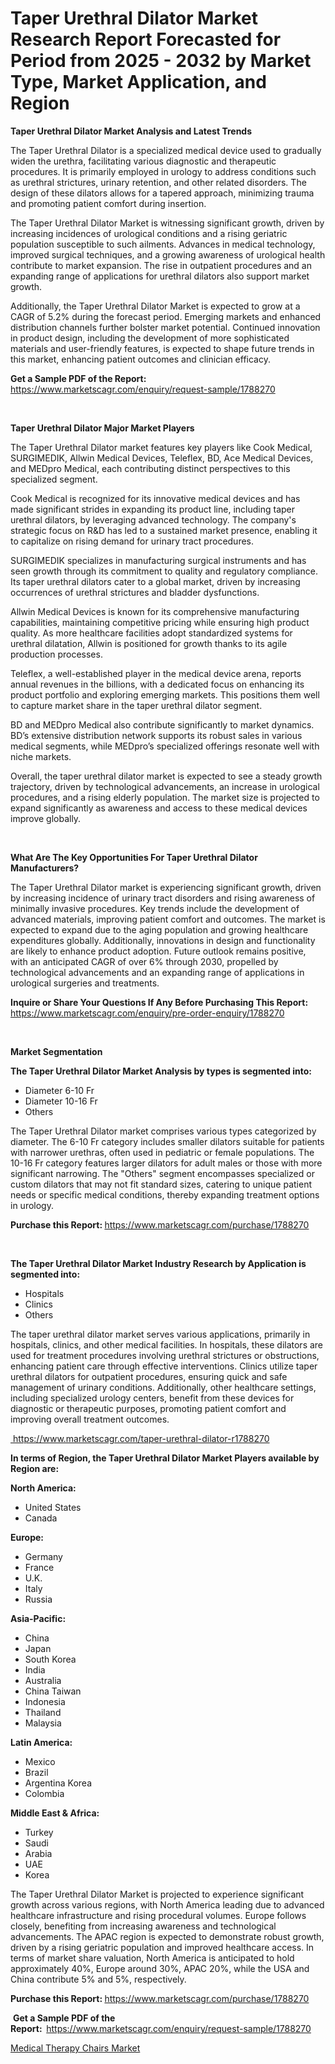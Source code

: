 <p><h1>Taper Urethral Dilator Market Research Report Forecasted for Period from 2025 -  2032 by Market Type, Market Application, and Region</h1></p><p><strong>Taper Urethral Dilator Market Analysis and Latest Trends</strong></p>
<p><p>The Taper Urethral Dilator is a specialized medical device used to gradually widen the urethra, facilitating various diagnostic and therapeutic procedures. It is primarily employed in urology to address conditions such as urethral strictures, urinary retention, and other related disorders. The design of these dilators allows for a tapered approach, minimizing trauma and promoting patient comfort during insertion.</p><p>The Taper Urethral Dilator Market is witnessing significant growth, driven by increasing incidences of urological conditions and a rising geriatric population susceptible to such ailments. Advances in medical technology, improved surgical techniques, and a growing awareness of urological health contribute to market expansion. The rise in outpatient procedures and an expanding range of applications for urethral dilators also support market growth.</p><p>Additionally, the Taper Urethral Dilator Market is expected to grow at a CAGR of 5.2% during the forecast period. Emerging markets and enhanced distribution channels further bolster market potential. Continued innovation in product design, including the development of more sophisticated materials and user-friendly features, is expected to shape future trends in this market, enhancing patient outcomes and clinician efficacy.</p></p>
<p><strong>Get a Sample PDF of the Report:&nbsp;</strong> <a href="https://www.marketscagr.com/enquiry/request-sample/1788270?utm_campaign=2116&utm_medium=2&utm_source=Github&utm_content=ia&utm_term=05032025&utm_id=taper-urethral-dilator">https://www.marketscagr.com/enquiry/request-sample/1788270</a></p>
<p>&nbsp;</p>
<p><strong>Taper Urethral Dilator Major Market Players</strong></p>
<p><p>The Taper Urethral Dilator market features key players like Cook Medical, SURGIMEDIK, Allwin Medical Devices, Teleflex, BD, Ace Medical Devices, and MEDpro Medical, each contributing distinct perspectives to this specialized segment.</p><p>Cook Medical is recognized for its innovative medical devices and has made significant strides in expanding its product line, including taper urethral dilators, by leveraging advanced technology. The company's strategic focus on R&D has led to a sustained market presence, enabling it to capitalize on rising demand for urinary tract procedures.</p><p>SURGIMEDIK specializes in manufacturing surgical instruments and has seen growth through its commitment to quality and regulatory compliance. Its taper urethral dilators cater to a global market, driven by increasing occurrences of urethral strictures and bladder dysfunctions.</p><p>Allwin Medical Devices is known for its comprehensive manufacturing capabilities, maintaining competitive pricing while ensuring high product quality. As more healthcare facilities adopt standardized systems for urethral dilatation, Allwin is positioned for growth thanks to its agile production processes.</p><p>Teleflex, a well-established player in the medical device arena, reports annual revenues in the billions, with a dedicated focus on enhancing its product portfolio and exploring emerging markets. This positions them well to capture market share in the taper urethral dilator segment.</p><p>BD and MEDpro Medical also contribute significantly to market dynamics. BD’s extensive distribution network supports its robust sales in various medical segments, while MEDpro’s specialized offerings resonate well with niche markets.</p><p>Overall, the taper urethral dilator market is expected to see a steady growth trajectory, driven by technological advancements, an increase in urological procedures, and a rising elderly population. The market size is projected to expand significantly as awareness and access to these medical devices improve globally.</p></p>
<p>&nbsp;</p>
<p><strong>What Are The Key Opportunities For Taper Urethral Dilator Manufacturers?</strong></p>
<p><p>The Taper Urethral Dilator market is experiencing significant growth, driven by increasing incidence of urinary tract disorders and rising awareness of minimally invasive procedures. Key trends include the development of advanced materials, improving patient comfort and outcomes. The market is expected to expand due to the aging population and growing healthcare expenditures globally. Additionally, innovations in design and functionality are likely to enhance product adoption. Future outlook remains positive, with an anticipated CAGR of over 6% through 2030, propelled by technological advancements and an expanding range of applications in urological surgeries and treatments.</p></p>
<p><strong>Inquire or Share Your Questions If Any Before Purchasing This Report:</strong> <a href="https://www.marketscagr.com/enquiry/pre-order-enquiry/1788270?utm_campaign=2116&utm_medium=2&utm_source=Github&utm_content=ia&utm_term=05032025&utm_id=taper-urethral-dilator">https://www.marketscagr.com/enquiry/pre-order-enquiry/1788270</a></p>
<p>&nbsp;</p>
<p><strong>Market Segmentation</strong></p>
<p><strong>The Taper Urethral Dilator Market Analysis by types is segmented into:</strong></p>
<p><ul><li>Diameter 6-10 Fr</li><li>Diameter 10-16 Fr</li><li>Others</li></ul></p>
<p><p>The Taper Urethral Dilator market comprises various types categorized by diameter. The 6-10 Fr category includes smaller dilators suitable for patients with narrower urethras, often used in pediatric or female populations. The 10-16 Fr category features larger dilators for adult males or those with more significant narrowing. The "Others" segment encompasses specialized or custom dilators that may not fit standard sizes, catering to unique patient needs or specific medical conditions, thereby expanding treatment options in urology.</p></p>
<p><strong>Purchase this Report:&nbsp;</strong><a href="https://www.marketscagr.com/purchase/1788270?utm_campaign=2116&utm_medium=2&utm_source=Github&utm_content=ia&utm_term=05032025&utm_id=taper-urethral-dilator">https://www.marketscagr.com/purchase/1788270</a></p>
<p>&nbsp;</p>
<p><strong>The Taper Urethral Dilator Market Industry Research by Application is segmented into:</strong></p>
<p><ul><li>Hospitals</li><li>Clinics</li><li>Others</li></ul></p>
<p><p>The taper urethral dilator market serves various applications, primarily in hospitals, clinics, and other medical facilities. In hospitals, these dilators are used for treatment procedures involving urethral strictures or obstructions, enhancing patient care through effective interventions. Clinics utilize taper urethral dilators for outpatient procedures, ensuring quick and safe management of urinary conditions. Additionally, other healthcare settings, including specialized urology centers, benefit from these devices for diagnostic or therapeutic purposes, promoting patient comfort and improving overall treatment outcomes.</p></p>
<p><a href="https://www.marketscagr.com/taper-urethral-dilator-r1788270?utm_campaign=2116&utm_medium=2&utm_source=Github&utm_content=ia&utm_term=05032025&utm_id=taper-urethral-dilator">&nbsp;https://www.marketscagr.com/taper-urethral-dilator-r1788270</a></p>
<p><strong>In terms of Region, the Taper Urethral Dilator Market Players available by Region are:</strong></p>
<p>
    <p> <strong> North America: </strong>
        <ul>
            <li>United States</li>
            <li>Canada</li>
        </ul>
        </p> 
    <p> <strong> Europe: </strong>
        <ul>
            <li>Germany</li>
            <li>France</li>
            <li>U.K.</li>
            <li>Italy</li>
            <li>Russia</li>
        </ul>
        </p> 
    <p> <strong> Asia-Pacific: </strong>
        <ul>
            <li>China</li>
            <li>Japan</li>
            <li>South Korea</li>
            <li>India</li>
            <li>Australia</li>
            <li>China Taiwan</li>
            <li>Indonesia</li>
            <li>Thailand</li>
            <li>Malaysia</li>
        </ul>
        </p> 
    <p> <strong> Latin America: </strong>
        <ul>
            <li>Mexico</li>
            <li>Brazil</li>
            <li>Argentina Korea</li>
            <li>Colombia</li>
        </ul>
        </p> 
    <p> <strong> Middle East & Africa: </strong>
        <ul>
            <li>Turkey</li>
            <li>Saudi</li>
            <li>Arabia</li>
            <li>UAE</li>
            <li>Korea</li>
        </ul>
    </p>
    </p>
<p><p>The Taper Urethral Dilator Market is projected to experience significant growth across various regions, with North America leading due to advanced healthcare infrastructure and rising procedural volumes. Europe follows closely, benefiting from increasing awareness and technological advancements. The APAC region is expected to demonstrate robust growth, driven by a rising geriatric population and improved healthcare access. In terms of market share valuation, North America is anticipated to hold approximately 40%, Europe around 30%, APAC 20%, while the USA and China contribute 5% and 5%, respectively.</p></p>
<p><strong>Purchase this Report: </strong><a href="https://www.marketscagr.com/purchase/1788270?utm_campaign=2116&utm_medium=2&utm_source=Github&utm_content=ia&utm_term=05032025&utm_id=taper-urethral-dilator">https://www.marketscagr.com/purchase/1788270</a></p>
<p>&nbsp;<strong>Get a Sample PDF of the Report:&nbsp;&nbsp;</strong><a href="https://www.marketscagr.com/enquiry/request-sample/1788270?utm_campaign=2116&utm_medium=2&utm_source=Github&utm_content=ia&utm_term=05032025&utm_id=taper-urethral-dilator">https://www.marketscagr.com/enquiry/request-sample/1788270</a></p>
<p><strong></strong></p>
<p><p><a href="https://github.com/luckyshygirl/Market-Research-Report-List-7/blob/main/medical-therapy-chairs-market.md?utm_campaign=2116&utm_medium=2&utm_source=Github&utm_content=ia&utm_term=05032025&utm_id=taper-urethral-dilator">Medical Therapy Chairs Market</a></p></p>
